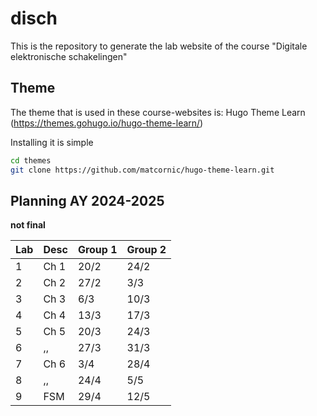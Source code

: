 # disch

This is the repository to generate the lab website of the course "Digitale elektronische schakelingen"

## Theme

The theme that is used in these course-websites is: Hugo Theme Learn (https://themes.gohugo.io/hugo-theme-learn/)

Installing it is simple

```bash
cd themes
git clone https://github.com/matcornic/hugo-theme-learn.git
```

## Planning AY 2024-2025

**not final**

| Lab | Desc | Group 1  | Group 2 |
|---|---|---|---|
| 1 | Ch 1 | 20/2 | 24/2 |
| 2 | Ch 2 | 27/2 | 3/3 |
| 3 | Ch 3 | 6/3 | 10/3 |
| 4 | Ch 4 | 13/3 | 17/3 |
| 5 | Ch 5 | 20/3 | 24/3 |
| 6 | ,, | 27/3 | 31/3 |
| 7 | Ch 6 | 3/4 | 28/4 |
| 8 | ,, | 24/4 | 5/5 |
| 9 | FSM | 29/4 | 12/5 |
